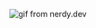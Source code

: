 
![gif from nerdy.dev](https://github.com/argyleink/argyleink/blob/master/argyleink-sm2.gif?raw=true)
